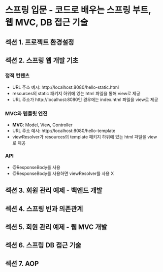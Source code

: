 # 스프링 입문 - 코드로 배우는 스프링 부트, 웹 MVC, DB 접근 기술

## 섹션 1. 프로젝트 환경설정


## 섹션 2. 스프링 웹 개발 기초

### 정적 컨텐츠
- URL 주소 예시: http://localhost:8080/hello-static.html
- resources의 static 패키지 하위에 있는 html 파일을 통해 view로 제공
- URL 주소가 http://localhost:8080인 경우에는 index.html 파일을 view로 제공

### MVC와 템플릿 엔진
- **MVC**: Model, View, Controller
- URL 주소 예시: http://localhost:8080/hello-template
- viewResolver가 resources의 template 패키지 하위에 있는 html 파일을 view로 제공

### API
- @ResponseBody를 사용
- @ResponseBody를 사용하면 viewResolver를 사용 X

## 섹션 3. 회원 관리 예제 - 백엔드 개발


## 섹션 4. 스프링 빈과 의존관계


## 섹션 5. 회원 관리 예제 - 웹 MVC 개발


## 섹션 6. 스프링 DB 접근 기술


## 섹션 7. AOP
